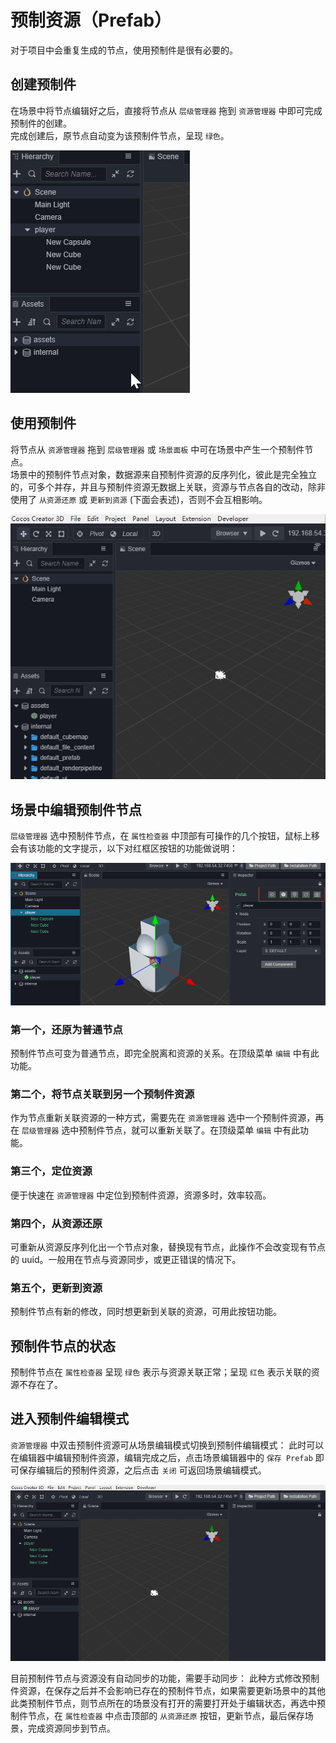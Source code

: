 # 预制资源（Prefab）

对于项目中会重复生成的节点，使用预制件是很有必要的。

## 创建预制件

在场景中将节点编辑好之后，直接将节点从 `层级管理器` 拖到  `资源管理器` 中即可完成预制件的创建。<br>
完成创建后，原节点自动变为该预制件节点，呈现 `绿色`。

![](prefab/create-prefab.gif)

## 使用预制件

将节点从 `资源管理器` 拖到  `层级管理器` 或 `场景面板` 中可在场景中产生一个预制件节点。<br>
场景中的预制件节点对象，数据源来自预制件资源的反序列化，彼此是完全独立的，可多个并存，并且与预制件资源无数据上关联，资源与节点各自的改动，除非使用了 `从资源还原` 或 `更新到资源` (下面会表述)，否则不会互相影响。

![](prefab/use-prefab.gif)


## 场景中编辑预制件节点


`层级管理器` 选中预制件节点，在 `属性检查器` 中顶部有可操作的几个按钮，鼠标上移会有该功能的文字提示，以下对红框区按钮的功能做说明：

![](prefab/edit-prefab.png)

### 第一个，还原为普通节点

预制件节点可变为普通节点，即完全脱离和资源的关系。在顶级菜单 `编辑` 中有此功能。

### 第二个，将节点关联到另一个预制件资源

作为节点重新关联资源的一种方式，需要先在 `资源管理器` 选中一个预制件资源，再在 `层级管理器` 选中预制件节点，就可以重新关联了。在顶级菜单 `编辑` 中有此功能。

### 第三个，定位资源

便于快速在 `资源管理器` 中定位到预制件资源，资源多时，效率较高。

### 第四个，从资源还原

可重新从资源反序列化出一个节点对象，替换现有节点，此操作不会改变现有节点的 uuid。一般用在节点与资源同步，或更正错误的情况下。

### 第五个，更新到资源

预制件节点有新的修改，同时想更新到关联的资源，可用此按钮功能。


## 预制件节点的状态

预制件节点在 `属性检查器` 呈现 `绿色` 表示与资源关联正常；呈现 `红色` 表示关联的资源不存在了。


## 进入预制件编辑模式

`资源管理器` 中双击预制件资源可从场景编辑模式切换到预制件编辑模式：
此时可以在编辑器中编辑预制件资源，编辑完成之后，点击场景编辑器中的 `保存 Prefab` 即可保存编辑后的预制件资源，之后点击 `关闭` 可返回场景编辑模式。

![](prefab/edit-prefab.gif)

目前预制件节点与资源没有自动同步的功能，需要手动同步：
此种方式修改预制件资源，在保存之后并不会影响已存在的预制件节点，如果需要更新场景中的其他此类预制件节点，则节点所在的场景没有打开的需要打开处于编辑状态，再选中预制件节点，在 `属性检查器` 中点击顶部的 `从资源还原` 按钮，更新节点，最后保存场景，完成资源同步到节点。



